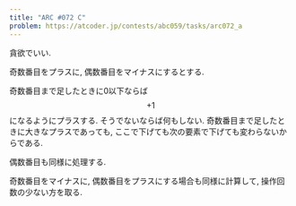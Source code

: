```yaml
---
title: "ARC #072 C"
problem: https://atcoder.jp/contests/abc059/tasks/arc072_a
---
```

貪欲でいい.

奇数番目をプラスに, 偶数番目をマイナスにするとする.

奇数番目まで足したときに0以下ならば $$ +1 $$ になるようにプラスする. そうでないならば何もしない. 奇数番目まで足したときに大きなプラスであっても, ここで下げても次の要素で下げても変わらないからである.

偶数番目も同様に処理する.

奇数番目をマイナスに, 偶数番目をプラスにする場合も同様に計算して, 操作回数の少ない方を取る.
